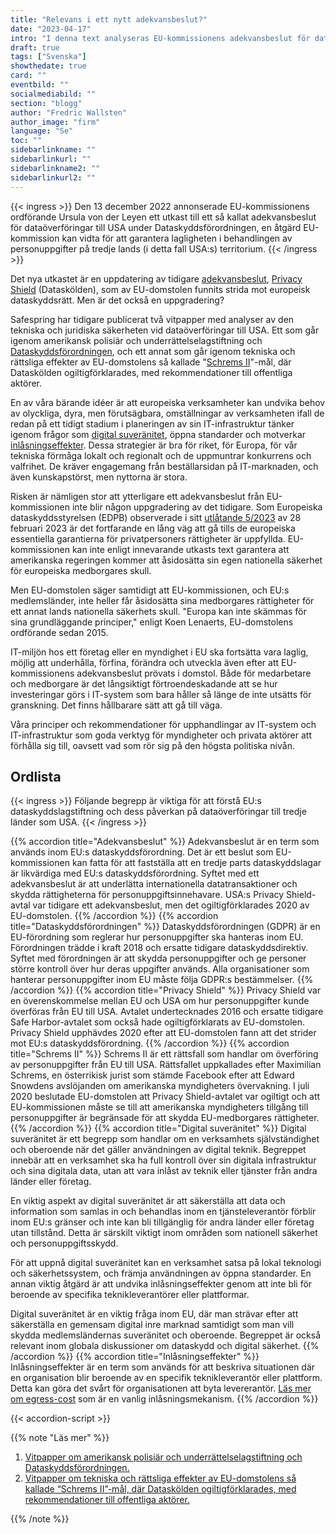 ```yaml
---
title: "Relevans i ett nytt adekvansbeslut?"
date: "2023-04-17"
intro: "I denna text analyseras EU-kommissionens adekvansbeslut för dataöverföringar till USA och dess inverkan på europeiska verksamheter och medborgares rättigheter. Vi diskuterar även strategier för att säkerställa digital suveränitet och långsiktig hållbarhet i IT-miljöer för europeiska företag och myndigheter."
draft: true
tags: ["Svenska"]
showthedate: true
card: ""
eventbild: ""
socialmediabild: ""
section: "blogg"
author: "Fredric Wallsten"
author_image: "firm"
language: "Se"
toc: ""
sidebarlinkname: ""
sidebarlinkurl: ""
sidebarlinkname2: ""
sidebarlinkurl2: ""
---
```

 
{{< ingress >}}
Den 13 december 2022 annonserade EU-kommissionens ordförande Ursula von der Leyen ett utkast till ett så kallat adekvansbeslut för dataöverföringar till USA under Dataskyddsförordningen, en åtgärd EU-kommission kan vidta för att garantera lagligheten i behandlingen av personuppgifter på tredje lands (i detta fall USA:s) territorium. 
{{< /ingress >}}

Det nya utkastet är en uppdatering av tidigare [adekvansbeslut](#ordlista), [Privacy Shield](#ordlista) (Dataskölden), som av EU-domstolen funnits strida mot europeisk dataskyddsrätt. Men är det också en uppgradering?

Safespring har tidigare publicerat två vitpapper med analyser av den tekniska och juridiska säkerheten vid dataöverföringar till USA. Ett som går igenom amerikansk polisiär och underrättelselagstiftning och [Dataskyddsförordningen](#ordlista), och ett annat som går igenom tekniska och rättsliga effekter av EU-domstolens så kallade "[Schrems II](#ordlista)"-mål, där Dataskölden ogiltigförklarades, med rekommendationer till offentliga aktörer.

En av våra bärande idéer är att europeiska verksamheter kan undvika behov av olyckliga, dyra, men förutsägbara, omställningar av verksamheten ifall de redan på ett tidigt stadium i planeringen av sin IT-infrastruktur tänker igenom frågor som [digital suveränitet](#ordlista), öppna standarder och motverkar [inlåsningseffekter](#ordlista). Dessa strategier är bra för riket, för Europa, för vår tekniska förmåga lokalt och regionalt och de uppmuntrar konkurrens och valfrihet. De kräver engagemang från beställarsidan på IT-marknaden, och även kunskapstörst, men nyttorna är stora.

Risken är nämligen stor att ytterligare ett adekvansbeslut från EU-kommissionen inte blir någon uppgradering av det tidigare. Som Europeiska dataskyddsstyrelsen (EDPB) observerade i sitt [utlåtande 5/2023](https://edpb.europa.eu/system/files/2023-02/edpb_opinion52023_eu-us_dpf_en.pdf) av 28 februari 2023 är det fortfarande en lång väg att gå tills de europeiska essentiella garantierna för privatpersoners rättigheter är uppfyllda. EU-kommissionen kan inte enligt innevarande utkasts text garantera att amerikanska regeringen kommer att åsidosätta sin egen nationella säkerhet för europeiska medborgares skull.

Men EU-domstolen säger samtidigt att EU-kommissionen, och EU:s medlemsländer, inte heller får åsidosätta sina medborgares rättigheter för ett annat lands nationella säkerhets skull. "Europa kan inte skämmas för sina grundläggande principer," enligt Koen Lenaerts, EU-domstolens ordförande sedan 2015.

IT-miljön hos ett företag eller en myndighet i EU ska fortsätta vara laglig, möjlig att underhålla, förfina, förändra och utveckla även efter att EU-kommissionens adekvansbeslut prövats i domstol. Både för medarbetare och medborgare är det långsiktigt förtroendeskadande att se hur investeringar görs i IT-system som bara håller så länge de inte utsätts för granskning. Det finns hållbarare sätt att gå till väga.

Våra principer och rekommendationer för upphandlingar av IT-system och IT-infrastruktur som goda verktyg för myndigheter och privata aktörer att förhålla sig till, oavsett vad som rör sig på den högsta politiska nivån. 

## Ordlista
{{< ingress >}}
Följande begrepp är viktiga för att förstå EU:s dataskyddslagstiftning och dess påverkan på dataöverföringar till tredje länder som USA.
{{< /ingress >}}

{{% accordion title="Adekvansbeslut" %}}
Adekvansbeslut är en term som används inom EU:s dataskyddsförordning.
Det är ett beslut som EU-kommissionen kan fatta för att fastställa att en tredje parts dataskyddslagar är likvärdiga med EU:s dataskyddsförordning.
Syftet med ett adekvansbeslut är att underlätta internationella datatransaktioner och skydda rättigheterna för personuppgiftsinnehavare.
USA:s Privacy Shield-avtal var tidigare ett adekvansbeslut, men det ogiltigförklarades 2020 av EU-domstolen.
{{% /accordion %}}
{{% accordion title="Dataskyddsförordningen" %}}
Dataskyddsförordningen (GDPR) är en EU-förordning som reglerar hur personuppgifter ska hanteras inom EU.
Förordningen trädde i kraft 2018 och ersatte tidigare dataskyddsdirektiv.
Syftet med förordningen är att skydda personuppgifter och ge personer större kontroll över hur deras uppgifter används.
Alla organisationer som hanterar personuppgifter inom EU måste följa GDPR:s bestämmelser.
{{% /accordion %}}
{{% accordion title="Privacy Shield" %}}
Privacy Shield var en överenskommelse mellan EU och USA om hur personuppgifter kunde överföras från EU till USA.
Avtalet undertecknades 2016 och ersatte tidigare Safe Harbor-avtalet som också hade ogiltigförklarats av EU-domstolen.
Privacy Shield upphävdes 2020 efter att EU-domstolen fann att det strider mot EU:s dataskyddsförordning.
{{% /accordion %}}
{{% accordion title="Schrems II" %}}
Schrems II är ett rättsfall som handlar om överföring av personuppgifter från EU till USA.
Rättsfallet uppkallades efter Maximilian Schrems, en österrikisk jurist som stämde Facebook efter att Edward Snowdens avslöjanden om amerikanska myndigheters övervakning.
I juli 2020 beslutade EU-domstolen att Privacy Shield-avtalet var ogiltigt och att EU-kommissionen måste se till att amerikanska myndigheters tillgång till personuppgifter är begränsade för att skydda EU-medborgares rättigheter.
{{% /accordion %}}
{{% accordion title="Digital suveränitet" %}}
Digital suveränitet är ett begrepp som handlar om en verksamhets självständighet och oberoende när det gäller användningen av digital teknik. Begreppet innebär att en verksamhet ska ha full kontroll över sin digitala infrastruktur och sina digitala data, utan att vara inlåst av teknik eller tjänster från andra länder eller företag.

En viktig aspekt av digital suveränitet är att säkerställa att data och information som samlas in och behandlas inom en tjänsteleverantör förblir inom EU:s gränser och inte kan bli tillgänglig för andra länder eller företag utan tillstånd. Detta är särskilt viktigt inom områden som nationell säkerhet och personuppgiftsskydd.

För att uppnå digital suveränitet kan en verksamhet satsa på lokal teknologi och säkerhetssystem, och främja användningen av öppna standarder. En annan viktig åtgärd är att undvika inlåsningseffekter genom att inte bli för beroende av specifika teknikleverantörer eller plattformar.

Digital suveränitet är en viktig fråga inom EU, där man strävar efter att säkerställa en gemensam digital inre marknad samtidigt som man vill skydda medlemsländernas suveränitet och oberoende. Begreppet är också relevant inom globala diskussioner om dataskydd och digital säkerhet.
{{% /accordion %}}
{{% accordion title="Inlåsningseffekter" %}}
Inlåsningseffekter är en term som används för att beskriva situationen där en organisation blir beroende av en specifik teknikleverantör eller plattform.
Detta kan göra det svårt för organisationen att byta levererantör. [Läs mer om egress-cost](/blogg/2023/2023-03-egress-cost/) som är en vanlig inlåsningsmekanism.
{{% /accordion %}}

{{< accordion-script >}}

{{% note "Läs mer" %}}

1. [Vitpapper om amerikansk polisiär och underrättelselagstiftning och Dataskyddsförordningen.](https://www.safespring.com/whitepaper/cloudact/)
2. [Vitpapper om tekniska och rättsliga effekter av EU-domstolens så kallade “Schrems II”-mål, där Dataskölden ogiltigförklarades, med rekommendationer till offentliga aktörer.](https://www.safespring.com/whitepaper/schrems-ii/)

{{% /note %}}

<script type="text/javascript">
var scrollLinks = document.querySelectorAll('a');

scrollLinks.forEach(function(link) {
  link.addEventListener('click', function(e) {
    e.preventDefault();
    
    var target = document.querySelector(this.getAttribute('href'));
    var targetTop = target.offsetTop;
    
    window.scrollTo({
      top: targetTop,
      behavior: 'smooth'
    });
    
    target.classList.add('scroll-animation');
    setTimeout(function() {
      target.classList.remove('scroll-animation');
    }, 1000);
  });
});
</script>
